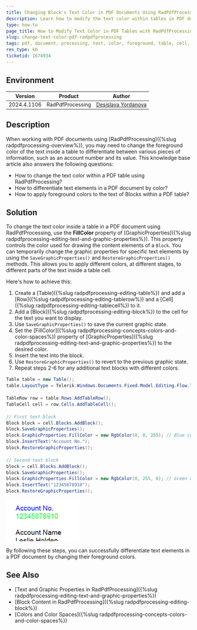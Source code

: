 ```yaml
---
title: Changing Block's Text Color in PDF Documents Using RadPdfProcessing
description: Learn how to modify the text color within tables in PDF documents using the RadPdfProcessing library.
type: how-to
page_title: How to Modify Text Color in PDF Tables with RadPdfProcessing
slug: change-text-color-pdf-radpdfprocessing
tags: pdf, document, processing, text, color, foreground, table, cell, block
res_type: kb
ticketid: 1674934
---
```


## Environment

| Version | Product | Author | 
| ---- | ---- | ---- | 
| 2024.4.1106| RadPdfProcessing |[Desislava Yordanova](https://www.telerik.com/blogs/author/desislava-yordanova)| 

## Description

When working with PDF documents using [RadPdfProcessing]({%slug radpdfprocessing-overview%}), you may need to change the foreground color of the text inside a table to differentiate between various pieces of information, such as an account number and its value. This knowledge base article also answers the following questions:
- How to change the text color within a PDF table using RadPdfProcessing?
- How to differentiate text elements in a PDF document by color?
- How to apply foreground colors to the text of Blocks within a PDF table?

## Solution

To change the text color inside a table in a PDF document using RadPdfProcessing, use the **FillColor** property of [GraphicProperties]({%slug radpdfprocessing-editing-text-and-graphic-properties%}). This property controls the color used for drawing the content elements of a `Block`. You can temporarily change the graphic properties for specific text elements by using the `SaveGraphicProperties()` and `RestoreGraphicProperties()` methods. This allows you to apply different colors, at different stages, to different parts of the text inside a table cell. 

Here's how to achieve this:

1. Create a [Table]({%slug radpdfprocessing-editing-table%}) and add a [Row]({%slug radpdfprocessing-editing-tablerow%}) and a [Cell]({%slug radpdfprocessing-editing-tablecell%}) to it.
2. Add a [Block]({%slug radpdfprocessing-editing-block%}) to the cell for the text you want to display.
3. Use `SaveGraphicProperties()` to save the current graphic state.
4. Set the [FillColor]({%slug radpdfprocessing-concepts-colors-and-color-spaces%}) property of [GraphicProperties]({%slug radpdfprocessing-editing-text-and-graphic-properties%}) to the desired color.
5. Insert the text into the block.
6. Use `RestoreGraphicProperties()` to revert to the previous graphic state.
7. Repeat steps 2-6 for any additional text blocks with different colors.

```csharp
Table table = new Table();
table.LayoutType = Telerik.Windows.Documents.Fixed.Model.Editing.Flow.TableLayoutType.FixedWidth;

TableRow row = table.Rows.AddTableRow();
TableCell cell = row.Cells.AddTableCell();

// First text block
Block block = cell.Blocks.AddBlock();
block.SaveGraphicProperties();
block.GraphicProperties.FillColor = new RgbColor(0, 0, 255); // Blue color for "Account No."
block.InsertText("Account No.");
block.RestoreGraphicProperties();

// Second text block
block = cell.Blocks.AddBlock();
block.SaveGraphicProperties();
block.GraphicProperties.FillColor = new RgbColor(0, 255, 0); // Green color for the account number value
block.InsertText("12345678910");
block.RestoreGraphicProperties();
```

![Change Text Color in PDF](images/change-text-color-pdf-radpdfprocessing.png) 

By following these steps, you can successfully differentiate text elements in a PDF document by changing their foreground colors.

## See Also

- [Text and Graphic Properties in RadPdfProcessing]({%slug radpdfprocessing-editing-text-and-graphic-properties%})
- [Block Content in RadPdfProcessing]({%slug radpdfprocessing-editing-block%})
- [Colors and Color Spaces]({%slug radpdfprocessing-concepts-colors-and-color-spaces%})
